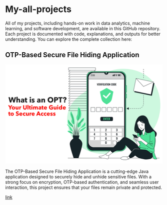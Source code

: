 
# My-all-projects

All of my projects, including hands-on work in data analytics, machine learning, and software development, are available in this GitHub repository. Each project is documented with code, explanations, and outputs for better understanding. You can explore the complete collection here:




##  OTP-Based Secure File Hiding Application
![Logo](https://github.com/AkashRouth001/My-all-projects/blob/e23631bba80881686bc86a41f6b512cd191fac93/images/otp.png)

The OTP-Based Secure File Hiding Application is a cutting-edge Java application designed to securely hide and unhide sensitive files. With a strong focus on encryption, OTP-based authentication, and seamless user interaction, this project ensures that your files remain private and protected.

[link](https://img.shields.io/badge/my_portfolio-000?style=for-the-badge&logo=ko-fi&logoColor=white)
